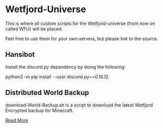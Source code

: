 # Wetfjord-Universe

This is where all custom scripts for the Wetfjord-universe (from now on called WFU) will be placed.

Feel free to use them for your own servers, but please link to the source.


## Hansibot

Install the discord.py dependency by doing the following:

python3 -m pip install --user discord.py==0.16.12


## Distributed World Backup
download-World-Backup.sh is a script to download the latest Wetfjord Encrypted backup for Minecraft.

[Read More](Distributed-World-Backup/README.md)